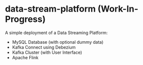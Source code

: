 # data-stream-platform (Work-In-Progress)
A simple deployment of a Data Streaming Platform:
- MySQL Database (with optional dummy data)
- Kafka Connect using Debezium
- Kafka Cluster (with User Interface)
- Apache Flink
